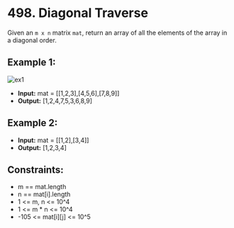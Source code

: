 # 498. Diagonal Traverse

Given an `m x n` matrix `mat`, return an array of all the elements of the array in a diagonal order.

## Example 1:

![ex1](https://assets.leetcode.com/uploads/2021/04/10/diag1-grid.jpg)

- **Input:** mat = [[1,2,3],[4,5,6],[7,8,9]]
- **Output:** [1,2,4,7,5,3,6,8,9]

## Example 2:

- **Input:** mat = [[1,2],[3,4]]
- **Output:** [1,2,3,4]
 

## Constraints:

- m == mat.length
- n == mat[i].length
- 1 <= m, n <= 10^4
- 1 <= m * n <= 10^4
- -105 <= mat[i][j] <= 10^5
